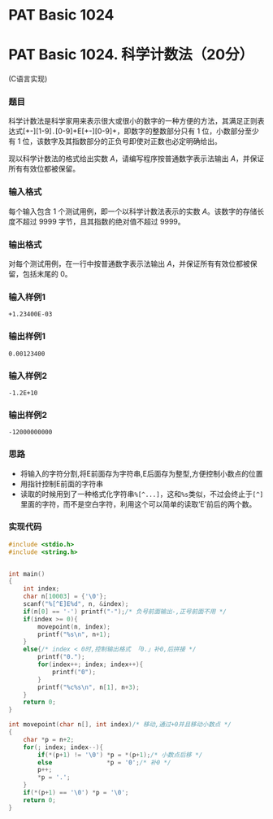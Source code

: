 # PAT Basic 1024


# PAT Basic 1024. 科学计数法（20分）

 (C语言实现)
<!--more-->

### 题目

科学计数法是科学家用来表示很大或很小的数字的一种方便的方法，其满足正则表达式[+-][1-9]`.`[0-9]+E[+-][0-9]+，即数字的整数部分只有 1 位，小数部分至少有 1 位，该数字及其指数部分的正负号即使对正数也必定明确给出。

现以科学计数法的格式给出实数 *A*，请编写程序按普通数字表示法输出 *A*，并保证所有有效位都被保留。



### 输入格式

每个输入包含 1 个测试用例，即一个以科学计数法表示的实数 *A*。该数字的存储长度不超过 9999 字节，且其指数的绝对值不超过 9999。



### 输出格式

对每个测试用例，在一行中按普通数字表示法输出 *A*，并保证所有有效位都被保留，包括末尾的 0。



### 输入样例1

```
+1.23400E-03
```

### 输出样例1

```
0.00123400
```

### 输入样例2

```
-1.2E+10
```

### 输出样例2

```
-12000000000
```



### 思路

- 将输入的字符分割,将E前面存为字符串,E后面存为整型,方便控制小数点的位置
- 用指针控制E前面的字符串
- 读取的时候用到了一种格式化字符串`%[^...]`，这和`%s`类似，不过会终止于`[^]`里面的字符，而不是空白字符，利用这个可以简单的读取’E’前后的两个数。

### 实现代码

```c
#include <stdio.h>
#include <string.h>


int main()
{
    int index;
    char n[10003] = {'\0'};
    scanf("%[^E]E%d", n, &index);
    if(n[0] == '-') printf("-");/* 负号前面输出-,正号前面不用 */
    if(index >= 0){
        movepoint(n, index);
        printf("%s\n", n+1);
    }
    else{/* index < 0时,控制输出格式 「0.」补0,后拼接 */
        printf("0.");
        for(index++; index; index++){
            printf("0");
        }
        printf("%c%s\n", n[1], n+3);
    }
    return 0;
}

int movepoint(char n[], int index)/* 移动,通过+0并且移动小数点 */
{
    char *p = n+2;
    for(; index; index--){
        if(*(p+1) != '\0') *p = *(p+1);/* 小数点后移 */        
        else               *p = '0';/* 补0 */
        p++;
        *p = '.';
    }
    if(*(p+1) == '\0') *p = '\0';
    return 0;
}

```

